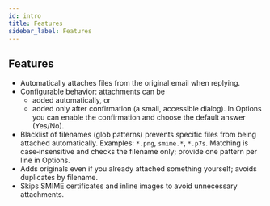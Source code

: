 ```yaml
---
id: intro
title: Features
sidebar_label: Features
---
```


## Features

- Automatically attaches files from the original email when replying.
- Configurable behavior: attachments can be
  - added automatically, or
  - added only after confirmation (a small, accessible dialog). In Options you
    can enable the confirmation and choose the default answer (Yes/No).
- Blacklist of filenames (glob patterns) prevents specific files from being
  attached automatically. Examples: `*.png`, `smime.*`, `*.p7s`.
  Matching is case‑insensitive and checks the filename only; provide one pattern
  per line in Options.
- Adds originals even if you already attached something yourself; avoids duplicates by filename.
- Skips SMIME certificates and inline images to avoid unnecessary attachments.
